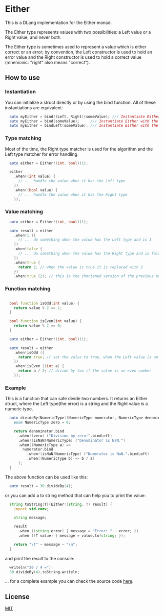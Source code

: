 # Either

This is a DLang implementation for the Either monad.

The Either type represents values with two possibilities: a Left value or a Right value, and never both.

The Either type is sometimes used to represent a value which is either correct or an error;
by convention, the Left constructor is used to hold an error value and the Right constructor
is used to hold a correct value (mnemonic: "right" also means "correct").

## How to use

### Instantiation

You can initialize a struct directly or by using the bind function. All of these instantiations are equivalent:

```d
  auto myEither = bind!(Left, Right)(someValue); /// Instantiate Either, and assign the side based on the type of `someValue`.
  auto myEither = bind(someValue);     /// Instantiate Either with the Right value. Left Will have the "Any" type.
  auto myEither = bindLeft(someValue); /// Instantiate Either with the Left value. Right Will have the "Any" type.
```

### Type matching

  Most of the time, the Right type matcher is used for the algorithm and the Left type matcher for error handling.

  ```d
    auto either = Either!(int, bool)(1);

    either
      .when((int value) {
        // ... handle the value when it has the Left type
      })
      .when((bool value) {
        // ... handle the value when it has the Right type
      });
  ```

### Value matching

```d
  auto either = Either!(int, bool)(1);

  auto result = either
    .when!1 ({
      // ... do something when the value has the Left type and is 1
    })
    .when!false {
      // ... do something when the value has the Right type and is false
    })
    .when!true {
      return 2; // when the value is true it is replaced with 2
    })
    .when!true (2); // this is the shortened version of the previous matcher
```


### Function matching

```d

  bool function isOdd(int value) {
    return value % 2 == 1;
  }

  bool function isEven(int value) {
    return value % 2 == 0;
  }

  auto either = Either!(int, bool)(1);

  auto result = either
    .when!isOdd ({
      return true; // set the value to true, when the Left value is an odd number
    })
    .when!isEven ((int a) {
      return a / 2; // divide by two if the value is an even number
    });
```

### Example

This is a function that can safe divide two numbers. It returns an Either struct, where the Left type(the error) is a string and the Right value is a numeric type.

```d
  auto divideBy(NumericType)(NumericType numerator, NumericType denominator) {
    enum NumericType zero = 0;

    return denominator.bind
      .when!(zero) ("Division by zero!".bindLeft)
      .when!(isNaN!NumericType) ("Denominator is NaN.")
      .when((NumericType a) =>
        numerator.bind
          .when!(isNaN!NumericType) ("Numerator is NaN.".bindLeft)
          .when((NumericType b) => b / a)
      );
  }
```

The above function can be used like this:

```d
  auto result = 30.divideBy(4);
```

or you can add a to string method that can help you to print the value:

```d
  string toString(T)(Either!(string, T) result) {
    import std.conv;

    string message;

    result
      .when ((string error) { message = "Error: " ~ error; })
      .when ((T value) { message = value.to!string; });

    return "\t" ~ message ~ "\n";
  }
```

and print the result to the console:

```d
  writeln("30 / 4 =");
  30.divideBy(4).toString.writeln;
```


... for a complete example you can check the source code [here](source/examples/safeDivision.d).


## License

[MIT](License)